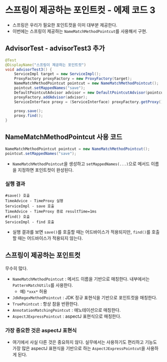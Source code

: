 # 스프링이 제공하는 포인트컷 - 에제 코드 3
- 스프링은 우리가 필요한 포인트컷을 이미 대부분 제공한다.
- 이번에는 스프링이 제공하는 `NameMatchMethodPointcut`를 사용해서 구현.

## AdvisorTest - advisorTest3 추가
```java
@Test
@DisplayName("스프링이 제공하는 포인트컷")
void advisorTest3() {
    ServiceImpl target = new ServiceImpl();
    ProxyFactory proxyFactory = new ProxyFactory(target);
    NameMatchMethodPointcut pointcut = new NameMatchMethodPointcut();
    pointcut.setMappedNames("save");
    DefaultPointcutAdvisor advisor = new DefaultPointcutAdvisor(pointcut, new TimeAdvice());
    proxyFactory.addAdvisor(advisor);
    ServiceInterface proxy = (ServiceInterface) proxyFactory.getProxy();
    
    proxy.save();
    proxy.find();
}
```

## NameMatchMethodPointcut 사용 코드
```java
NameMatchMethodPointcut pointcut = new NameMatchMethodPointcut();
pointcut.setMappedNames("save");
```
- `NameMatchMethodPointcut`을 생성하고 `setMappedNames(...)`으로 메서드 이름을
지정하면 포인트컷이 완성된다.

### 실행 결과
```text
#save() 호출
TimeAdvice - TimeProxy 실행
ServiceImpl - save 호출
TimeAdvice - TimeProxy 종료 resultTime=1ms
#find() 호출
ServiceImpl - find 호출
```
- 실행 결과를 보면 `save()`를 호출할 때는 어드바이스가 적용되지만, `find()`를
호출할 때는 어드바이스가 적용되지 않는다.

## 스프링이 제공하는 포인트컷
무수히 많다.
- `NameMatchMethodPointcut` : 메서드 이름을 기반으로 매칭한다. 내부에서는
`PatternMatchUtils`를 사용한다.
    - 예) `*xxx*` 허용
- `JdkRegexMethodPointcut` : JDK 정규 표현식을 기반으로 포인트컷을 매칭한다.
- `TruePointcut` : 항상 참을 반환한다.
- `AnnotationMatchingPointcut` : 애노테이션으로 매칭한다.
- `AspectJExpressPointcut` : aspectJ 표현식으로 매칭한다.

### 가장 중요한 것은 aspectJ 표현식
- 여기에서 사실 다른 것은 중요하지 않다. 실무에서는 사용하기도 편리하고 기능도 가장 많은
aspectJ 표현식을 기반으로 하는 `AspectJExpressPointcut`을 사용하게 된다.
